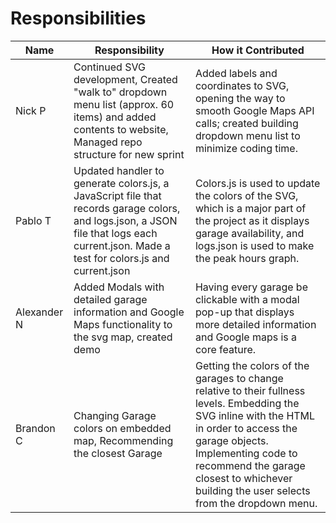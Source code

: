 Responsibilities
==

| Name | Responsibility | How it Contributed |
|----|------------|--------|
| Nick P | Continued SVG development, Created "walk to" dropdown menu list (approx. 60 items) and added contents to website, Managed repo structure for new sprint | Added labels and coordinates to SVG, opening the way to smooth Google Maps API calls; created building dropdown menu list to minimize coding time. |
| Pablo T | Updated handler to generate colors.js, a JavaScript file that records garage colors, and logs.json, a JSON file that logs each current.json. Made a test for colors.js and current.json| Colors.js is used to update the colors of the SVG, which is a major part of the project as it displays garage availability, and logs.json is used to make the peak hours graph. |
| Alexander N | Added Modals with detailed garage information and Google Maps functionality to the svg map, created demo | Having every garage be clickable with a modal pop-up that displays more detailed information and Google maps is a core feature. |
| Brandon C | Changing Garage colors on embedded map, Recommending the closest Garage | Getting the colors of the garages to change relative to their fullness levels. Embedding the SVG inline with the HTML in order to access the garage objects. Implementing code to recommend the garage closest to whichever building the user selects from the dropdown menu. |

